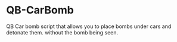 # QB-CarBomb
QB Car bomb script that allows you to place bombs under cars and detonate them. without the bomb being seen.
